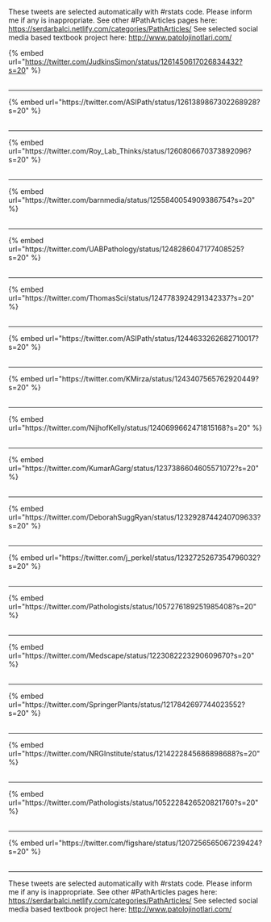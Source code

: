 

These tweets are selected automatically with #rstats code. Please inform me if any is inappropriate.
See other #PathArticles pages here: https://serdarbalci.netlify.com/categories/PathArticles/ 
See selected social media based textbook project here: http://www.patolojinotlari.com/

{% embed url="https://twitter.com/JudkinsSimon/status/1261450617026834432?s=20" %}<br>
<br>
<hr>
{% embed url="https://twitter.com/ASIPath/status/1261389867302268928?s=20" %}<br>
<br>
<hr>
{% embed url="https://twitter.com/Roy_Lab_Thinks/status/1260806670373892096?s=20" %}<br>
<br>
<hr>
{% embed url="https://twitter.com/barnmedia/status/1255840054909386754?s=20" %}<br>
<br>
<hr>
{% embed url="https://twitter.com/UABPathology/status/1248286047177408525?s=20" %}<br>
<br>
<hr>
{% embed url="https://twitter.com/ThomasSci/status/1247783924291342337?s=20" %}<br>
<br>
<hr>
{% embed url="https://twitter.com/ASIPath/status/1244633262682710017?s=20" %}<br>
<br>
<hr>
{% embed url="https://twitter.com/KMirza/status/1243407565762920449?s=20" %}<br>
<br>
<hr>
{% embed url="https://twitter.com/NijhofKelly/status/1240699662471815168?s=20" %}<br>
<br>
<hr>
{% embed url="https://twitter.com/KumarAGarg/status/1237386604605571072?s=20" %}<br>
<br>
<hr>
{% embed url="https://twitter.com/DeborahSuggRyan/status/1232928744240709633?s=20" %}<br>
<br>
<hr>
{% embed url="https://twitter.com/j_perkel/status/1232725267354796032?s=20" %}<br>
<br>
<hr>
{% embed url="https://twitter.com/Pathologists/status/1057276189251985408?s=20" %}<br>
<br>
<hr>
{% embed url="https://twitter.com/Medscape/status/1223082223290609670?s=20" %}<br>
<br>
<hr>
{% embed url="https://twitter.com/SpringerPlants/status/1217842697744023552?s=20" %}<br>
<br>
<hr>
{% embed url="https://twitter.com/NRGInstitute/status/1214222845686898688?s=20" %}<br>
<br>
<hr>
{% embed url="https://twitter.com/Pathologists/status/1052228426520821760?s=20" %}<br>
<br>
<hr>
{% embed url="https://twitter.com/figshare/status/1207256565067239424?s=20" %}<br>
<br>
<hr>


These tweets are selected automatically with #rstats code. Please inform me if any is inappropriate.
See other #PathArticles pages here: https://serdarbalci.netlify.com/categories/PathArticles/ 
See selected social media based textbook project here: http://www.patolojinotlari.com/
